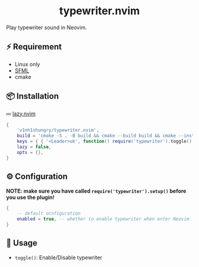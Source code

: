 <h1 align="center">typewriter.nvim</h1>

Play typewriter sound in Neovim.

## ⚡️ Requirement

* Linux only
* [SFML](https://github.com/SFML/SFML)
* cmake

## 📦 Installation

💤 [lazy.nvim](https://github.com/folke/lazy.nvim)

```lua
{
    'v1nh1shungry/typewriter.nvim',
    build = 'cmake -S . -B build && cmake --build build && cmake --install build --prefix build',
    keys = { { '<Leader>uk', function() require('typewriter').toggle() end, desc = 'Toggle typewriter' } },
    lazy = false,
    opts = {},
}
```

## ⚙️ Configuration

**NOTE: make sure you have called `require('typewriter').setup()` before you use the plugin!**

```lua
{
    -- default ocnfiguration
    enabled = true, -- whether to enable typewriter when enter Neovim
}
```

## 🚀 Usage

* `toggle()`: Enable/Disable typewriter
